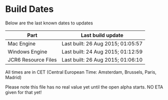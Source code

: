 # Build Dates

Below are the last known dates to updates

Part | Last build update
-----|-----
Mac Engine | Last built: 26 Aug 2015; 01:05:57
Windows Engine | Last built: 24 Aug 2015; 01:12:59
JCR6 Resource Files | Last built: 26 Aug 2015; 01:06:10
All times are in CET (Central European Time: Amsterdam, Brussels, Paris, Madrid)


Please note this file has no real value yet until the open alpha starts. NO ETA given for that yet!
